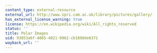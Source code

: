 ```yaml
---
content_type: external-resource
external_url: http://www.spri.cam.ac.uk/library/pictures/gallery/
has_external_license_warning: true
license: https://en.wikipedia.org/wiki/All_rights_reserved
status: ''
title: Polar Images
uid: 93853a6f-4065-4021-9962-cb1898de6371
wayback_url: ''
---
```

